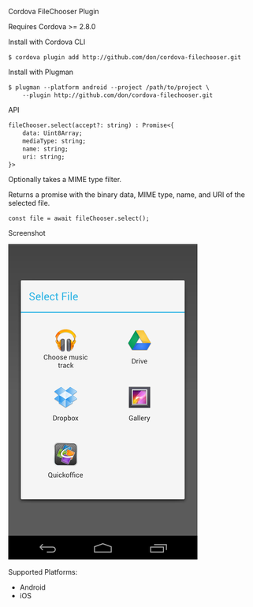 Cordova FileChooser Plugin

Requires Cordova >= 2.8.0

Install with Cordova CLI
	
	$ cordova plugin add http://github.com/don/cordova-filechooser.git

Install with Plugman 

	$ plugman --platform android --project /path/to/project \ 
		--plugin http://github.com/don/cordova-filechooser.git

API

	fileChooser.select(accept?: string) : Promise<{
		data: Uint8Array;
		mediaType: string;
		name: string;
		uri: string;
	}>

Optionally takes a MIME type filter.

Returns a promise with the binary data, MIME type, name, and URI of the selected file.

	const file = await fileChooser.select();
	
Screenshot

![Screenshot](filechooser.png "Screenshot")

Supported Platforms:
- Android
- iOS
